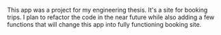 This app was a project for my engineering thesis. It's a site for booking trips. I plan to refactor the code in the near future while also adding a few functions that will change this app into fully functioning booking site.
